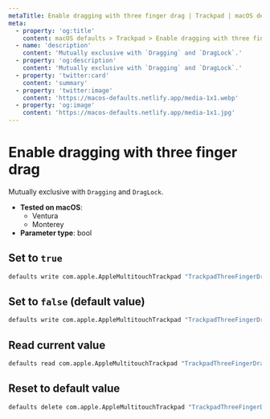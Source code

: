 ```yaml
---
metaTitle: Enable dragging with three finger drag | Trackpad | macOS defaults
meta:
  - property: 'og:title'
    content: macOS defaults > Trackpad > Enable dragging with three finger drag
  - name: 'description'
    content: 'Mutually exclusive with `Dragging` and `DragLock`.'
  - property: 'og:description'
    content: 'Mutually exclusive with `Dragging` and `DragLock`.'
  - property: 'twitter:card'
    content: 'summary'
  - property: 'twitter:image'
    content: 'https://macos-defaults.netlify.app/media-1x1.webp'
  - property: 'og:image'
    content: 'https://macos-defaults.netlify.app/media-1x1.jpg'
---
```


# Enable dragging with three finger drag

Mutually exclusive with `Dragging` and `DragLock`.

<!-- break lists -->

- **Tested on macOS**:
  - Ventura
  - Monterey
- **Parameter type**: bool

## Set to `true`

```bash
defaults write com.apple.AppleMultitouchTrackpad "TrackpadThreeFingerDrag" -bool "true"
```

## Set to `false` (default value)

```bash
defaults write com.apple.AppleMultitouchTrackpad "TrackpadThreeFingerDrag" -bool "false"
```

## Read current value

```bash
defaults read com.apple.AppleMultitouchTrackpad "TrackpadThreeFingerDrag"
```

## Reset to default value

```bash
defaults delete com.apple.AppleMultitouchTrackpad "TrackpadThreeFingerDrag"
```
